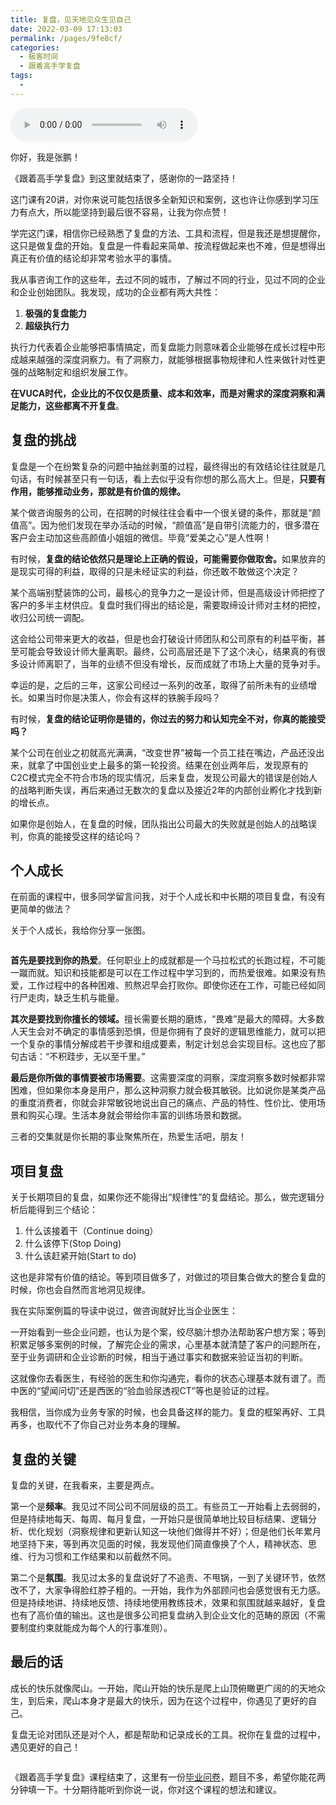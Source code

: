 ```yaml
---
title: 复盘，见天地见众生见自己
date: 2022-03-09 17:13:03
permalink: /pages/9fe8cf/
categories:
  - 极客时间
  - 跟着高手学复盘
tags:
  - 
---
```

<audio title="结束语.复盘，见天地见众生见自己" src="https://static001.geekbang.org/resource/audio/89/43/8930c87766d48e27ce4ed3349b7efd43.mp3" controls="controls"></audio> 
<p>你好，我是张鹏！</p><p>《跟着高手学复盘》到这里就结束了，感谢你的一路坚持！</p><p>这门课有20讲，对你来说可能包括很多全新知识和案例，这也许让你感到学习压力有点大，所以能坚持到最后很不容易，让我为你点赞！</p><p>学完这门课，相信你已经熟悉了复盘的方法、工具和流程，但是我还是想提醒你，这只是做复盘的开始。复盘是一件看起来简单、按流程做起来也不难，但是想得出真正有价值的结论却非常考验水平的事情。</p><p>我从事咨询工作的这些年，去过不同的城市，了解过不同的行业，见过不同的企业和企业创始团队。我发现，成功的企业都有两大共性：</p><ol>
<li><strong>极强的复盘能力</strong></li>
<li><strong>超级执行力</strong></li>
</ol><p>执行力代表着企业能够把事情搞定，而复盘能力则意味着企业能够在成长过程中形成越来越强的深度洞察力。有了洞察力，就能够根据事物规律和人性来做针对性更强的战略制定和组织发展工作。</p><p><strong>在VUCA时代，企业比的不仅仅是质量、成本和效率，而是对需求的深度洞察和满足能力，这些都离不开复盘</strong>。</p><h2>复盘的挑战</h2><p>复盘是一个在纷繁复杂的问题中抽丝剥茧的过程，最终得出的有效结论往往就是几句话，有时候甚至只有一句话，看上去似乎没有你想的那么高大上。但是，<strong>只要有作用，能够推动业务，那就是有价值的规律。</strong></p><p>某个做咨询服务的公司，在招聘的时候往往会看中一个很关键的条件，那就是“颜值高”。因为他们发现在举办活动的时候，“颜值高”是自带引流能力的，很多潜在客户会主动加这些高颜值小姐姐的微信。毕竟“爱美之心”是人性啊！</p><!-- [[[read_end]]] --><p>有时候，<strong>复盘的结论依然只是理论上正确的假设，可能需要你做取舍。</strong>如果放弃的是现实可得的利益，取得的只是未经证实的利益，你还敢不敢做这个决定？</p><p>某个高端别墅装饰的公司，最核心的竞争力之一是设计师，但是高级设计师把控了客户的多半主材供应。复盘时我们得出的结论是，需要取缔设计师对主材的把控，收归公司统一调配。</p><p>这会给公司带来更大的收益，但是也会打破设计师团队和公司原有的利益平衡，甚至可能会导致设计师大量离职。最终，公司高层还是下了这个决心，结果真的有很多设计师离职了，当年的业绩不但没有增长，反而成就了市场上大量的竞争对手。</p><p>幸运的是，之后的三年，这家公司经过一系列的改革，取得了前所未有的业绩增长。如果当时你是决策人，你会有这样的铁腕手段吗？</p><p>有时候，<strong>复盘的结论证明你是错的，你过去的努力和认知完全不对，你真的能接受吗？</strong></p><p>某个公司在创业之初就高光满满，“改变世界”被每一个员工挂在嘴边，产品还没出来，就拿了中国创业史上最多的第一轮投资。结果在创业两年后，发现原有的C2C模式完全不符合市场的现实情况，后来复盘，发现公司最大的错误是创始人的战略判断失误，再后来通过无数次的复盘以及接近2年的内部创业孵化才找到新的增长点。</p><p>如果你是创始人，在复盘的时候，团队指出公司最大的失败就是创始人的战略误判，你真的能接受这样的结论吗？</p><h2>个人成长</h2><p>在前面的课程中，很多同学留言问我，对于个人成长和中长期的项目复盘，有没有更简单的做法？</p><p>关于个人成长，我给你分享一张图。</p><p><img src="https://static001.geekbang.org/resource/image/71/7d/718a619f5e0a4826b9be2a449973307d.jpg" alt=""></p><p><strong>首先是要找到你的热爱</strong>。任何职业上的成就都是一个马拉松式的长跑过程，不可能一蹴而就。知识和技能都是可以在工作过程中学习到的，而热爱很难。如果没有热爱，工作过程中的各种困难、煎熬迟早会打败你。即使你还在工作，可能已经如同行尸走肉，缺乏生机与能量。</p><p><strong>其次是要找到你擅长的领域。</strong>擅长需要长期的磨炼，“畏难”是最大的障碍。大多数人天生会对不确定的事情感到恐惧，但是你拥有了良好的逻辑思维能力，就可以把一个复杂的事情分解成若干步骤和组成要素，制定计划总会实现目标。这也应了那句古话：“不积跬步，无以至千里。”</p><p><strong>最后是你所做的事情要被市场需要</strong>。这需要深度的洞察，深度洞察多数时候都非常困难，但如果你本身是用户，那么这种洞察力就会极其敏锐。比如说你是某类产品的重度消费者，你就会非常敏锐地说出自己的痛点、产品的特性、性价比、使用场景和购买心理。生活本身就会带给你丰富的训练场景和数据。</p><p>三者的交集就是你长期的事业聚焦所在，热爱生活吧，朋友！</p><h2>项目复盘</h2><p>关于长期项目的复盘，如果你还不能得出“规律性”的复盘结论。那么，做完逻辑分析后能得到三个结论：</p><ol>
<li>什么该接着干（Continue doing）</li>
<li>什么该停下(Stop Doing)</li>
<li>什么该赶紧开始(Start to do)</li>
</ol><p>这也是非常有价值的结论。等到项目做多了，对做过的项目集合做大的整合复盘的时候，你也会自然而言地洞见规律。</p><p>我在实际案例篇的导读中说过，做咨询就好比当企业医生：</p><p>一开始看到一些企业问题，也认为是个案，绞尽脑汁想办法帮助客户想方案；等到积累足够多案例的时候，了解完企业的需求，心里基本就清楚了客户的问题所在，至于业务调研和企业诊断的时候，相当于通过事实和数据来验证当初的判断。</p><p>这就像你去看医生，有经验的医生和你沟通完，看你的状态心理基本就有谱了。而中医的“望闻问切”还是西医的“验血验尿透视CT”等也是验证的过程。</p><p>我相信，当你成为业务专家的时候，也会具备这样的能力。复盘的框架再好、工具再多，也取代不了你自己对业务本身的理解。</p><h2>复盘的关键</h2><p>复盘的关键，在我看来，主要是两点。</p><p>第一个是<strong>频率</strong>。我见过不同公司不同层级的员工。有些员工一开始看上去弱弱的，但是持续地每天、每周、每月复盘，一开始只是很简单地比较目标结果、逻辑分析、优化规划（洞察规律和更新认知这一块他们做得并不好）；但是他们长年累月地坚持下来，等到再次见面的时候，我发现他们简直像换了个人，精神状态、思维、行为习惯和工作结果和以前截然不同。</p><p>第二个是<strong>氛围</strong>。我见过太多的复盘说好了不追责、不甩锅，一到了关键环节，依然改不了，大家争得脸红脖子粗的。一开始，我作为外部顾问也会感觉很有无力感。但是持续地讲、持续地反馈、持续地使用教练技术，效果和氛围就越来越好，复盘也有了高价值的输出。这也是很多公司把复盘纳入到企业文化的范畴的原因（不需要制度约束就能成为每个人的行事准则）。</p><h2>最后的话</h2><p>成长的快乐就像爬山。一开始，爬山开始的快乐是爬上山顶俯瞰更广阔的的天地众生，到后来，爬山本身才是最大的快乐，因为在这个过程中，你遇见了更好的自己。</p><p>复盘无论对团队还是对个人，都是帮助和记录成长的工具。祝你在复盘的过程中，遇见更好的自己！</p><p><a href="https://jinshuju.net/f/fAKgE0"><img src="https://static001.geekbang.org/resource/image/1d/79/1de0a76494347682522f8c1f87d3bd79.jpg" alt=""></a></p><p>《跟着高手学复盘》课程结束了，这里有一份<a href="https://jinshuju.net/f/fAKgE0">毕业问卷</a>，题目不多，希望你能花两分钟填一下。十分期待能听到你说一说，你对这个课程的想法和建议。</p>
